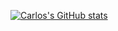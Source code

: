 
[![Carlos's GitHub stats](https://github-readme-stats.vercel.app/api?username=anuraghazra)](https://github.com/chgsilva/github-readme-stats)
